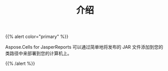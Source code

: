 ﻿---
title: 介绍
type: docs
weight: 10
url: /zh/jasperreports/introduction/
---
{{% alert color="primary" %}} 

 Aspose.Cells for JasperReports 可以通过简单地将发布的 JAR 文件添加到您的类路径中来部署到您的计算机上。

{{% /alert %}}
